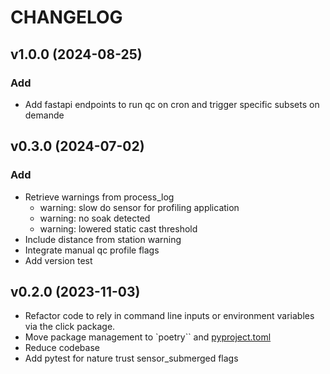 # CHANGELOG

## v1.0.0 (2024-08-25)

### Add

- Add fastapi endpoints to run qc on cron and trigger specific subsets on demande

## v0.3.0 (2024-07-02)

### Add

- Retrieve warnings from process_log
  - warning: slow do sensor for profiling application
  - warning: no soak detected
  - warning: lowered static cast threshold
- Include distance from station warning
- Integrate manual qc profile flags
- Add version test

## v0.2.0 (2023-11-03)

- Refactor code to rely in command line inputs or environment variables via the click package.
- Move package management to `poetry`` and [pyproject.toml](pyproject.toml)
- Reduce codebase
- Add pytest for nature trust sensor_submerged flags
